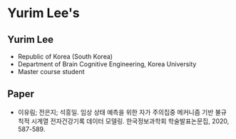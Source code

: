 # Yurim Lee's
## Yurim Lee
* Republic of Korea (South Korea)
* Department of Brain Cognitive Engineering, Korea University
* Master course student

## Paper
* 이유림; 전은지; 석흥일. 임상 상태 예측을 위한 자가 주의집중 메커니즘 기반 불규칙적 시계열 전자건강기록 데이터 모델링. 한국정보과학회 학술발표논문집, 2020, 587-589.
